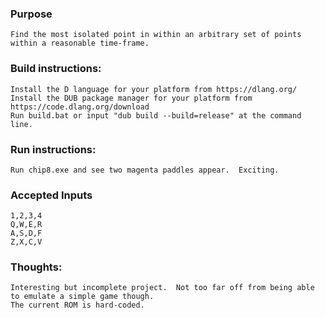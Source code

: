 ### Purpose
	Find the most isolated point in within an arbitrary set of points within a reasonable time-frame.

### Build instructions:
	Install the D language for your platform from https://dlang.org/
	Install the DUB package manager for your platform from https://code.dlang.org/download
	Run build.bat or input "dub build --build=release" at the command line.

### Run instructions:
    Run chip8.exe and see two magenta paddles appear.  Exciting.

### Accepted Inputs
    1,2,3,4
    Q,W,E,R
    A,S,D,F
    Z,X,C,V

### Thoughts:
    Interesting but incomplete project.  Not too far off from being able to emulate a simple game though.
    The current ROM is hard-coded.